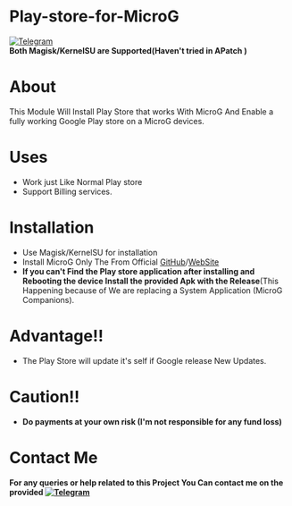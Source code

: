 # Play-store-for-MicroG
[![Telegram](https://img.shields.io/badge/Telegram-Me-blue)](https://t.me/microgply)  
**Both Magisk/KernelSU are Supported(Haven't tried in APatch )**
# About
This Module Will Install Play Store that works With MicroG And Enable a fully working Google Play store on a MicroG devices.
# Uses
- Work just Like Normal Play store
- Support Billing services.
# Installation
- Use Magisk/KernelSU for installation
- Install MicroG Only The From Official [GitHub](https://github.com/microg/GmsCore/releases)/[WebSite](https://microg.org/download.html)
- **If you can't Find the Play store application after installing and Rebooting the device Install the provided Apk with the Release**(This Happening because of We are replacing a System Application (MicroG Companions).  
# Advantage!!
- The Play Store will update it's self if Google release New Updates.
# Caution‼️ 
- **Do payments at your own risk (I'm not responsible for any fund loss)**
# Contact Me
**For any queries or help related to this Project You Can contact me on the provided [![Telegram](https://img.shields.io/badge/Telegram-Channel-blue)](https://t.me/microgply)**     